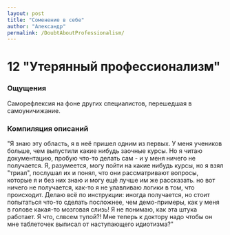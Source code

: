 ```yaml
---
layout: post
title: "Соменение в себе"
author: "Александр"
permalink: /DoubtAboutProfessionalism/
---
```


# 12 "Утерянный профессионализм"

### Ощущения
Саморефлексия на фоне других специалистов, перешедшая в самоуничижание.

### Компиляция описаний
"Я знаю эту область, я в неё пришел одним из первых. У меня учеников больше, чем выпустили какие нибудь заочные курсы. Но я читаю документацию, пробую что-то делать сам - и у меня ничего не получается. Я, разумеется, могу пойти на какие нибудь курсы, но я взял "триал", послушал их и понял, что они рассматривают вопросы, которые я и без них знаю и могу ещё лучше им же рассказать. но вот ничего не получается, как-то я не улавливаю логики в том, что происходит. Делаю всё по инструкции: иногда получается, но стоит попытаться что-то сделать посложнее, чем демо-примеры, как у меня в голове какая-то мозговая слизь! Я не понимаю, как эта штука работает. Я что, слвсем тупой?! Мне теперь к доктору надо чтобы он мне таблеточек выписал от наступающего идиотизма?"
